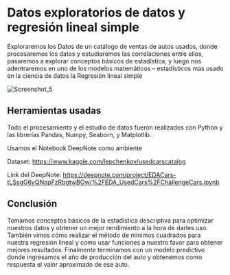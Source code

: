 # Datos exploratorios de datos y regresión lineal simple

Exploraremos los Datos de un catálogo de ventas de autos usados, donde procesaremos los datos y estudiaremos las correlaciones entre ellos, pasaremos a explorar conceptos básicos de estadística, y luego nos adentraremos en uno de los modelos matemáticos – estadísticos mas usado en la ciencia de datos la Regresión lineal simple

![Screenshot_5](https://user-images.githubusercontent.com/40870870/140391524-2bf72621-94af-4e43-88fe-4f176c396214.png)


## Herramientas usadas
Todo el procesamiento y el estudio de datos fueron realizados con Python y las librerías Pandas, Numpy, Seaborn, y Matplotlib.

Usamos el Notebook DeepNote como ambiente

Dataset: https://www.kaggle.com/lepchenkov/usedcarscatalog

Link del DeepNote: https://deepnote.com/project/EDACars-tLSsgG6yQNqpFzRbgtwBOw/%2FEDA_UsedCars%2FChallengeCars.ipynb

## Conclusión
Tomamos conceptos básicos de la estadística descriptiva para optimizar nuestros datos y obtener un mejor rendimiento a la hora de darles uso.
También vimos cómo realizar el método de mínimos cuadrados para nuestra regresión lineal y como usar funciones a nuestro favor para obtener mejores resultados.
Finalmente terminamos con un modelo predictivo donde ingresamos el año de producción del auto y obtenemos como respuesta el valor aproximado de ese auto.
